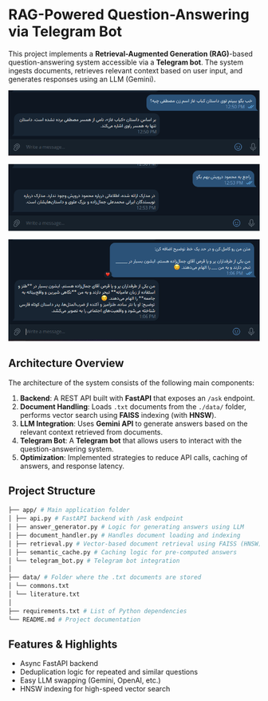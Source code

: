 # **RAG-Powered Question-Answering via Telegram Bot**

This project implements a **Retrieval-Augmented Generation (RAG)**-based question-answering system accessible via a **Telegram bot**. The system ingests documents, retrieves relevant context based on user input, and generates responses using an LLM (Gemini).

![RAG-Powered Question-Answering via Telegram Bot](/images/sample1.png "Demo1.")

![RAG-Powered Question-Answering via Telegram Bot](/images/sample2.png "Demo1.")

![RAG-Powered Question-Answering via Telegram Bot](/images/sample3.png "Demo1.")

## **Architecture Overview**

The architecture of the system consists of the following main components:
1. **Backend**: A REST API built with **FastAPI** that exposes an `/ask` endpoint.
2. **Document Handling**: Loads `.txt` documents from the `./data/` folder, performs vector search using **FAISS** indexing (with **HNSW**).
3. **LLM Integration**: Uses **Gemini API** to generate answers based on the relevant context retrieved from documents.
4. **Telegram Bot**: A **Telegram bot** that allows users to interact with the question-answering system.
5. **Optimization**: Implemented strategies to reduce API calls, caching of answers, and response latency.

## **Project Structure**

```bash
├── app/ # Main application folder
│ ├── api.py # FastAPI backend with /ask endpoint
│ ├── answer_generator.py # Logic for generating answers using LLM
│ ├── document_handler.py # Handles document loading and indexing
│ ├── retrieval.py # Vector-based document retrieval using FAISS (HNSW)
│ ├── semantic_cache.py # Caching logic for pre-computed answers
│ └── telegram_bot.py # Telegram bot integration
│
├── data/ # Folder where the .txt documents are stored
│ └── commons.txt
│ └── literature.txt
│
├── requirements.txt # List of Python dependencies
└── README.md # Project documentation
```

## **Features & Highlights**

* Async FastAPI backend
* Deduplication logic for repeated and similar questions
* Easy LLM swapping (Gemini, OpenAI, etc.)
* HNSW indexing for high-speed vector search
